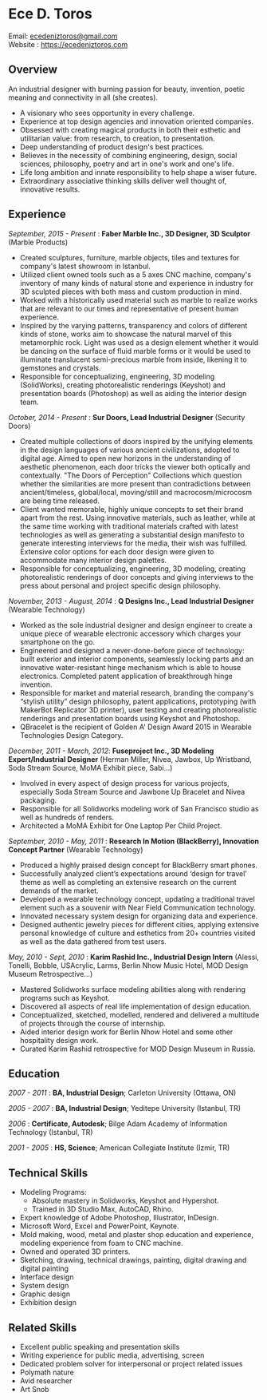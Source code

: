 # Ece D. Toros 
Email: ecedeniztoros@gmail.com  
Website : https://ecedeniztoros.com

## Overview
An industrial designer with burning passion for beauty, invention, poetic meaning and connectivity in all (she creates).

* A visionary who sees opportunity in every challenge. 
* Experience at top design agencies and innovation oriented companies.
* Obsessed with creating magical products in both their esthetic and utilitarian value: from research, to creation, to presentation.
* Deep understanding of product design's best practices.
* Believes in the necessity of combining engineering, design, social sciences, philosophy, poetry and art in one's work and one's life.
* Life long ambition and innate responsibility to help shape a wiser future.
* Extraordinary associative thinking skills deliver well thought of, innovative results.

## Experience
*September, 2015 - Present* : **Faber Marble Inc., 3D Designer, 3D Sculptor** (Marble Products)

* Created sculptures, furniture, marble objects, tiles and textures for company's latest showroom in Istanbul. 
* Utilized client owned tools such as a 5 axes CNC machine, company's inventory of many kinds of natural stone and experience in industry for 3D sculpted pieces with both mass and custom production in mind.
* Worked with a historically used material such as marble to realize works that are relevant to our times and representative of present human experience.
* Inspired by the varying patterns, transparency and colors of different kinds of stone, works aim to showcase the natural marvel of this metamorphic rock. Light was used as a design element whether it would be dancing on the surface of fluid marble forms or it would be used to illuminate translucent semi-precious marble from inside, likening it to gemstones and crystals.
* Responsible for conceptualizing, engineering, 3D modeling (SolidWorks), creating photorealistic renderings (Keyshot) and presentation boards (Photoshop) as well as aiding the interior design team.

*October, 2014 - Present* : **Sur Doors, Lead Industrial Designer** (Security Doors)

* Created multiple collections of doors inspired by the unifying elements in the design languages of various ancient civilizations, adopted to digital age. Aimed to open new horizons in the understanding of aesthetic phenomenon, each door tricks the viewer both optically and contextually. "The Doors of Perception" Collections which question whether the similarities are more present than contradictions between ancient/timeless, global/local, moving/still and macrocosm/microcosm are being time released.
* Client wanted memorable, highly unique concepts to set their brand apart from the rest. Using innovative materials, such as leather, while at the same time working with traditional materials crafted with latest technologies as well as generating a substantial design manifesto to generate interesting interviews for the media, their wish was fulfilled. Extensive color options for each door design were given to accommodate many interior design palettes.
* Responsible for conceptualizing, engineering, 3D modeling, creating photorealistic renderings of door concepts and giving interviews to the press about personal and project specific design philosophy.

*November, 2013 - August, 2014* : **Q Designs Inc., Lead Industrial Designer** (Wearable Technology)

* Worked as the sole industrial designer and design engineer to create a unique piece of wearable electronic accessory which charges your smartphone on the go.
* Engineered and designed a never-done-before piece of technology: built exterior and interior components, seamlessly locking parts and an innovative water-resistant hinge mechanism which is able to house electronics. Completed patent application of breakthrough hinge invention.
* Responsible for market and material research, branding the company's “stylish utility” design philosophy, patent applications, prototyping (with MakerBot Replicator 3D printer), user testing and creating photorealistic renderings and presentation boards using Keyshot and Photoshop.
* QBracelet is the recipient of Golden A' Design Award 2015 in Wearable Technologies Design Category.

*December, 2011 - March, 2012*: **Fuseproject Inc., 3D Modeling Expert/Industrial Designer** (Herman Miller, Nivea, Jawbox, Up Wristband, Soda Stream Source, MoMA Exhibit piece, Sabi...)

* Involved in every aspect of design process for various projects, especially Soda Stream Source and Jawbone Up Bracelet and Nivea packaging.
* Responsible for all Solidworks modeling work of San Francisco studio as well as hundreds of renders.
* Architected a MoMA Exhibit for One Laptop Per Child Project.

*September, 2010 - May, 2011* : **Research In Motion (BlackBerry), Innovation Concept Partner** (Wearable Technology)

* Produced a highly praised design concept for BlackBerry smart phones.
* Successfully analyzed client’s expectations around ‘design for travel’ theme as well as completing an extensive research on the current demands of the market.
* Developed a wearable technology concept, updating a traditional travel element such as a souvenir with Near Field Communication technology.
* Innovated necessary system design for organizing data and experience.
* Designed authentic jewelry pieces for different cities, applying extensive personal knowledge of culture and esthetics from 20+ countries visited as well as the data gathered from test users.

*May, 2010 - Sept, 2010* : **Karim Rashid Inc., Industrial Design Intern** (Alessi, Tonelli, Bobble, USAcrylic, Larms, Berlin Nhow Music Hotel, MOD Design Museum Retrospective...)

* Mastered Solidworks surface modeling abilities along with rendering programs such as Keyshot.
* Discovered all aspects of real life implementation of design education. 
* Conceptualized, sketched, modelled, rendered and delivered a multitude of projects through the course of internship. 
* Aided interior design work for Berlin Nhow Hotel and some other hospitality design work.
* Curated Karim Rashid retrospective for MOD Design Museum in Russia.

## Education
*2007 - 2011* : **BA, Industrial Design**; Carleton University (Ottawa, ON)

*2005 - 2007* : **BA, Industrial Design**; Yeditepe University (Istanbul, TR)

*2006* : **Certificate, Autodesk**; Bilge Adam Academy of Information Technology (Istanbul, TR)

*2001 - 2005* : **HS, Science**; American Collegiate Institute (Izmir, TR)

## Technical Skills
* Modeling Programs: 
  * Absolute mastery in Solidworks, Keyshot and Hypershot.
  * Trained in 3D Studio Max, AutoCAD, Rhino.
* Expert knowledge of Adobe Photoshop, Illustrator, InDesign.
* Microsoft Word, Excel and PowerPoint, Keynote.
* Mold making, wood, metal and plaster shop education and experience, modeling experience from
foam to CNC machine.
* Owned and operated 3D printers.
* Sketching, drawing, technical drawings, painting, digital drawing and digital painting
* Interface design
* System design
* Graphic design
* Exhibition design

## Related Skills
* Excellent public speaking and presentation skills
* Writing experience for public media, advertising, screen
* Dedicated problem solver for interpersonal or project related issues
* Polymath nature
* Avid researcher
* Art Snob
